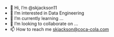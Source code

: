 - 👋 Hi, I’m @skjackson11
- 👀 I’m interested in Data Engineering
- 🌱 I’m currently learning ...
- 💞️ I’m looking to collaborate on ...
- 📫 How to reach me skjackson@coca-cola.com

<!---
skjackson11/skjackson11 is a ✨ special ✨ repository because its `README.md` (this file) appears on your GitHub profile.
You can click the Preview link to take a look at your changes.
--->
